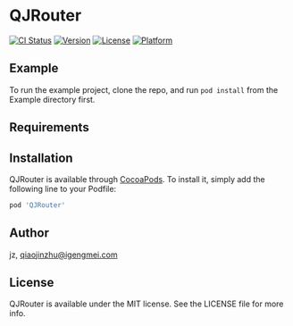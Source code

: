 # QJRouter

[![CI Status](https://img.shields.io/travis/jz/QJRouter.svg?style=flat)](https://travis-ci.org/jz/QJRouter)
[![Version](https://img.shields.io/cocoapods/v/QJRouter.svg?style=flat)](https://cocoapods.org/pods/QJRouter)
[![License](https://img.shields.io/cocoapods/l/QJRouter.svg?style=flat)](https://cocoapods.org/pods/QJRouter)
[![Platform](https://img.shields.io/cocoapods/p/QJRouter.svg?style=flat)](https://cocoapods.org/pods/QJRouter)

## Example

To run the example project, clone the repo, and run `pod install` from the Example directory first.

## Requirements

## Installation

QJRouter is available through [CocoaPods](https://cocoapods.org). To install
it, simply add the following line to your Podfile:

```ruby
pod 'QJRouter'
```

## Author

jz, qiaojinzhu@igengmei.com

## License

QJRouter is available under the MIT license. See the LICENSE file for more info.
